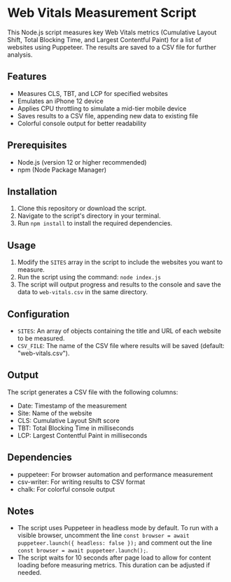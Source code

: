 # Web Vitals Measurement Script

This Node.js script measures key Web Vitals metrics (Cumulative Layout Shift, Total Blocking Time, and Largest Contentful Paint) for a list of websites using Puppeteer. The results are saved to a CSV file for further analysis.

## Features

- Measures CLS, TBT, and LCP for specified websites
- Emulates an iPhone 12 device
- Applies CPU throttling to simulate a mid-tier mobile device
- Saves results to a CSV file, appending new data to existing file
- Colorful console output for better readability

## Prerequisites

- Node.js (version 12 or higher recommended)
- npm (Node Package Manager)

## Installation

1. Clone this repository or download the script.
2. Navigate to the script's directory in your terminal.
3. Run `npm install` to install the required dependencies.

## Usage

1. Modify the `SITES` array in the script to include the websites you want to measure.
2. Run the script using the command:
   `node index.js`
3. The script will output progress and results to the console and save the data to `web-vitals.csv` in the same directory.

## Configuration

- `SITES`: An array of objects containing the title and URL of each website to be measured.
- `CSV_FILE`: The name of the CSV file where results will be saved (default: "web-vitals.csv").

## Output

The script generates a CSV file with the following columns:

- Date: Timestamp of the measurement
- Site: Name of the website
- CLS: Cumulative Layout Shift score
- TBT: Total Blocking Time in milliseconds
- LCP: Largest Contentful Paint in milliseconds

## Dependencies

- puppeteer: For browser automation and performance measurement
- csv-writer: For writing results to CSV format
- chalk: For colorful console output

## Notes

- The script uses Puppeteer in headless mode by default. To run with a visible browser, uncomment the line `const browser = await puppeteer.launch({ headless: false });` and comment out the line `const browser = await puppeteer.launch();`.
- The script waits for 10 seconds after page load to allow for content loading before measuring metrics. This duration can be adjusted if needed.
